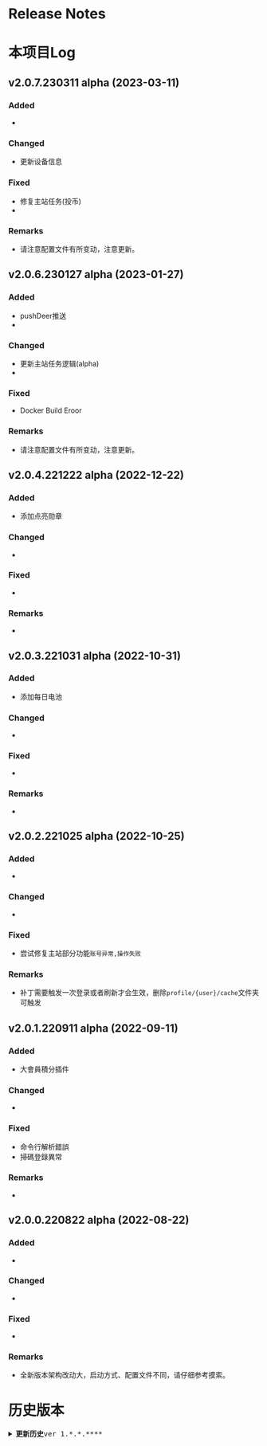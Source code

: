 # Release Notes

# 本项目Log

[comment]: <> (<details>)

[comment]: <> (<summary><strong>更新历史</strong><kbd>latest</kbd></summary>)

[comment]: <> (</details>)

## v2.0.7.230311 alpha (2023-03-11)

### Added

-

### Changed

- 更新设备信息

### Fixed

- 修复主站任务(投币)
- 

### Remarks

- 请注意配置文件有所变动，注意更新。

## v2.0.6.230127 alpha (2023-01-27)

### Added

- pushDeer推送
-

### Changed

- 更新主站任务逻辑(alpha)
-

### Fixed

- Docker Build Eroor

### Remarks

- 请注意配置文件有所变动，注意更新。

## v2.0.4.221222 alpha (2022-12-22)

### Added

- 添加点亮勋章

### Changed

-

### Fixed

-

### Remarks

-

## v2.0.3.221031 alpha (2022-10-31)

### Added

- 添加每日电池

### Changed

-

### Fixed

-

### Remarks

-

## v2.0.2.221025 alpha (2022-10-25)

### Added

-

### Changed

-

### Fixed

- 尝试修复主站部分功能`账号异常,操作失败`

### Remarks

- 补丁需要触发一次登录或者刷新才会生效，删除`profile/{user}/cache`文件夹可触发

## v2.0.1.220911 alpha (2022-09-11)

### Added

- 大會員積分插件

### Changed

-

### Fixed

- 命令行解析錯誤
- 掃碼登錄異常

### Remarks

-

## v2.0.0.220822 alpha (2022-08-22)

### Added

-

### Changed

-

### Fixed

-

### Remarks

- 全新版本架构改动大，启动方式、配置文件不同，请仔细参考摸索。

# 历史版本

<details>
<summary><strong>更新历史</strong><kbd>ver 1.*.*.****</kbd></summary>

## v1.2.0.220517 alpha (2022-05-17)

### Added

-

### Changed

- 更新设备参数
- 优化一波代码
- 支持到PHP 8.16
- 检查更新周期24小时

### Fixed

- 修复检查更新
- 修复風機委員
-

### Remarks

## v1.1.0.220218 alpha (2022-02-18)

### Added

-

### Changed

-

### Fixed

-

### Remarks

- 注意文档文件、配置文件有些许改动
-

## v1.0.2.211115 alpha (2021-11-15)

### Added

- 添加直播预约有奖
- 添加企业微信群机器人推送
- 添加企业微信应用消息推送
-

### Changed

- 清理部分无效活动
- 更新系统环境参数
- 更新敏感关键字
-

### Fixed

- 修复登录未知错误
-

### Remarks

- 注意文档文件、配置文件有些许改动
- 注意需要重新进行`composer update`操作
- 注意只支持PHP8.* 只支持PHP8.* 只支持PHP8.*
-

## v1.0.1.211014 alpha (2021-10-14)

### Added

-

### Changed

- 更新部分活动
- 更新系统环境参数
-

### Fixed

- 修复中文用户名运行失败
- 修复风纪(未完善，慎用)
-

### Remarks

- 注意文档文件有些许改动
- 注意需要重新进行`composer update`操作
- 注意只支持PHP8.* 只支持PHP8.* 只支持PHP8.*
-

## v1.0.0.210822 alpha (2021-08-22)

### Added

- 支持自定义设备
- 全面支持PHP8.0
- 支持本地缓存
- 对使用体验进行了一轮优化并解决了一些bug~~
-

### Changed

- PHP版本提升值8.*, 不向下兼容
- 对使用体验进行了一轮优化并解决了一些bug~~
-

### Fixed

- 对使用体验进行了一轮优化并解决了一些bug~~
-

### Remarks

- 注意文档文件有些许改动
- 注意需要重新进行`composer update`操作
- 注意只支持PHP8.* 只支持PHP8.* 只支持PHP8.*
-

## v0.9.9.210807 alpha (2021-08-07)

### Added

-

### Changed

- 更新基础环境参数
-

### Fixed

- 修复独立监控内存溢出
- 修复天选之人统计数据不正确
- 修复扭蛋活动只观看第一个任务
- 修复脚本模式部分设备环境不兼容
- 修复清理动态错误
-

## v0.9.7.210714 alpha (2021-07-14)

### Added

- 添加脚本模式 `php index.php -?`
-

### Changed

- 省略
-

### Fixed

- 省略
-

### Remarks

- 注意配置文件有些许改动
- 注意需要重新进行`composer update`操作
-

## v0.9.6.210625 alpha (2021-06-25)

### Added

-

### Changed

- 优化动态过滤
- 优化过滤关键字
- 优化短信登录流程
-

### Fixed

- 修复动态转发
-

### Remarks

- 注意配置文件有些许改动
-

## v0.9.5.210624 alpha (2021-06-24)

### Added

-

### Changed

- 更新动态转发
- 更新基础环境参数
-

### Fixed

-

### Remarks

- 注意配置文件有些许改动
-

## v0.9.4.210623 alpha (2021-06-23)

### Added

-

### Changed

- 更新部分仓库文件
- 更新基础环境参数
-

### Fixed

- 修复PC端银瓜子兑换硬币
- 修复主站投币任务
- 修复点亮勋章特殊情况
-

### Remarks

-

## v0.9.3.210616 alpha (2021-06-16)

### Added

- 任务排程
-

### Changed

- 配置热更新
-

### Fixed

- 修复弹幕
- 修复独立监控
-

### Remarks

-

## v0.9.2.210602 alpha (2021-06-02)

### Added

-

### Changed

- 更新DcokerFile
- 更新每日点亮勋章(100亲密度)
-

### Fixed

-

### Remarks

-

## v0.9.1.210518 alpha (2021-05-18)

### Added

-

### Changed

- 删除过期活动
- 更新風機委員
- 更新银瓜子兑换硬币
- 更新点亮勋章
- 更新部分日志打印输出
-

### Fixed

- 修复已知BUG
-

### Remarks

-

## v0.9.0.210517 alpha (2021-05-17)

### Added

- 重大更新
-

### Changed

- 懒得写描述
-

### Fixed

- 配置文件有变动
-

### Remarks

- 请重新配置
-

## v0.8.1.210423 alpha (2021-04-23)

### Added
-

### Changed

- 更新天选敏感词
- 更新活动列表
- 优化直播间心跳
-

### Fixed
-

### Remarks
-

## v0.8.0.210327 alpha (2021-03-27)

### Added

- 增加直播扭蛋抽奖活动(可自定义)
- 增加主站九宫格抽奖活动(可自定义)
- 增加多个推送消息通道
-

### Changed

- 更新过滤词独立
- 更新请求中心
- 更新日志打印
- 更新基础库
- 更新环境读取流程
- 更新部分配置
- 更新登录请求
- 更新实物抽奖&天选抽奖
- 支持PHP8.0+
- 更新弹幕抽奖
- 更新每日任务
- 更新部分任务架构
- 引入必要新包
-

### Fixed

- 修复小心心心跳错误
- 修复部分推送错误
- 修复银瓜子换银币日志错误
-

### Remarks

- 结构大更新，务必进行Composer等操作
-

## v0.6.7.201117 alpha (2020-11-17)

### Added
-

### Changed

- 调整WS读取数据大小
- 调整弹幕发送时间
- 更新天选之子日志打印
- 更新基础库
-

### Fixed

- 修复小心心心跳错误
-

## v0.6.5.200808 alpha (2020-08-08)

### Added

- 添加小心心支持
- 添加活动抽奖
-

### Changed

- 去掉无效双端观看
- 过期小心心赠送

### Fixed

- 修复小心心心跳错误
-

## v0.6.0.200730 alpha (2020-07-30)

### Added

- 添加小心心支持
-

### Changed

- 更新天选过滤关键词
-

### Fixed

- 修复节奏风暴逻辑错误
-

## v0.5.0.200625 alpha (2020-06-25)

### Added

- 添加破产机(赔到破产)
- 添加推送KEY到期通知
- 添加天选自动取关(测试)
- 添加收益统计
- 添加关注投币模式
-

### Changed

- 更新部分信息输出
- 修改日志打印前缀
- 更新活跃弹幕延迟
- 重构部分统计代码
- 更新视频投币逻辑
- 更新实物抽奖API
- 修改硬币兑换延迟
- 重构部分登录逻辑
-

### Fixed

- 修复日志输出错误
- 修复每日送礼异常
- 修复赛事逻辑错误
- 修复部分已知问题
-

## v0.4.0.200505 alpha (2020-05-05)

### Added
- 

### Changed

- 关闭已结束的LPL赛事任务
-

### Fixed

- 修复日志回调空格解析异常
- 修复节奏风暴回显过滤错误
- 修复活动抽奖重复请求问题
- 修复主站任务获取AID异常
-

## v0.4.0.200428 alpha (2020-04-28)

### Added
- 

### Changed
-

### Fixed

- 修复赠送礼物逻辑
-

## v0.4.0.200426 alpha (2020-04-26)

### Added

- 赛事助手 (签到、分享)
-

### Changed
-

### Fixed

- 修复休眠机制
-

## v0.3.0.200425 alpha (2020-04-25)

### Added

- 添加调用函数
-

### Changed

- 取消一处请求头
-

### Fixed

- 修复休眠机制
-

## v0.3.0.200424 alpha (2020-04-24)

### Added

- 抽出独立小黑屋
- 提前引入BV2AV
-

### Changed

- 优化监控推送
- 优化登录参数
- 同步黑屋提醒

### Fixed

- 修复监控输出
-

## v0.3.0.200421 alpha (2020-04-21)

### Added
-

### Changed
-

### Fixed

- 修复节奏风暴回显
- 修复分区监控异常
- 修复获取勋章异常
-

## v0.3.0.200419 alpha (2020-04-19)

### Added
-

### Changed

- 去除主监控
-

### Fixed

- 修复风暴回显过滤
- 修复一处舰长处理
- 修复中奖记录通知
- 修复分区监控异常
- 修复获取勋章异常
-

## v0.3.0.200410 alpha (2020-04-10)

### Added
-

### Changed
-

### Fixed

- 修复备用监控无法获取
- 修复获取分区ID异常
-

## v0.3.0.200404 alpha (2020-04-04)

### Added

- 添加ISSUE模板
- 添加处理监控端命令
-

### Changed
-

### Fixed

- 修复主监控内存溢出
- 修复活动礼物提醒
-

## v0.3.0.200318 alpha (2020-03-18)

### Added

- 添加日常任务定时执行(AM10:00)
-

### Changed

- Sleep->Schedule
- 优化异常通知
- 优化异常重试数
- 优化弹幕获取
- 优化银瓜子宝箱
-

### Fixed

- 修复日志回调
- 修复response为null
- 修复PC端心跳
- 修复部分已知
-

## v0.3.0.200316 alpha (2020-03-16)

### Added

- 添加异常处理(通知)
-

### Changed
-

### Fixed

- 修复活跃弹幕
- 修复风纪测试
- 修复部分已知
-

## v0.3.0.200312 alpha (2020-03-12)

### Added

- 引入风纪 (不稳定测试)
- 引入新库 (需要重新Composer)
-

### Changed

- 重构部分公用方法
- 重构CURL请求
-

### Fixed

- 修复登录繁忙
- 修复实物抽奖
- 修复日志输出
- 修复部分已知
-

## v0.2.0.200226 alpha (2020-02-26)

### Added
- 

### Changed
- 

### Fixed

- 修复节奏风暴
- 修复双端心跳
-

## v0.2.0.200224 alpha (2020-02-24)

### Added

- 新增工具类
- 引入新库(需要重新Composer)
-

### Changed

- 优化数据过滤条件
- 更新PC端心跳API
- 优化实物抽奖
- 优化运行条件
-

### Fixed

- 修复内存异常
- 修复重复投币
-

## v0.2.0.200214 alpha (2020-02-14)

### Added
-

### Changed

- 优化实物抽奖流程
- 优化延迟礼物抽奖

### Fixed

- 修正部分函数名称
- 尝试减少静态占用
-

## v0.2.0.200208 alpha (2020-02-08)

### Added

- 哔哩哔哩漫画助手(可选)
-

### Changed

- 补充部分过滤关键字
-

### Fixed

- 修复一处内存异常
-

## v0.1.0.200111 alpha (2020-01-11)

### Added

- 天选时刻奖品过滤
-

### Changed
-

### Fixed
-

## v0.1.0.200128 alpha (2020-01-28)

### Added

- 增加推送消息过滤
-

### Changed
-

### Fixed

- 修复抽奖推送错误
-

## v0.1.0.200111 alpha (2020-01-11)

### Added

- 天选时刻奖品过滤
-

### Changed
-

### Fixed
-

## v0.1.0.200103 alpha (2020-01-03)

### Added

- 增加并发请求
-

### Changed

- 更新抽奖逻辑
- 更新部分API
- 减少重复请求
-

### Fixed

- 修复部分回显错误
-

## v0.1.0.200101 alpha (2020-01-01)

### Added

- 任务逻辑引入协程

### Changed
-

### Fixed

- 修复礼物赠送异常
-

## v0.1.0.191227 alpha (2019-12-27)

### Added

- 新增备用官方分区监控
- 新增按勋章亲密度赠送
- 新增天选时刻获奖推送
-

### Changed

- 优化部分架构
- 优化独立监控
- 优化监控逻辑
- 优化礼物赠送
- 优化通用抽奖
- 优化推送逻辑
-

### Fixed

- 修复部分日志显示
- 修复数据统计异常
- 修复瓜子宝箱异常
- 修复Server酱异常
- 修复天选时刻异常
- 修复抽奖数据异常
- 修复部分已知BUG
- 修复获奖推送通知
- 修复休眠中心异常
- 修复礼物赠送异常
-

## v0.0.5.191223 alpha (2019-12-23)

## v0.0.4.191030 alpha (2019-10-30)

## v0.0.3.190730 alpha (2019-07-30)

## v0.0.2.190723 alpha (2019-07-23)

## v0.0.1.190713 alpha (2019-07-13)

</details>

